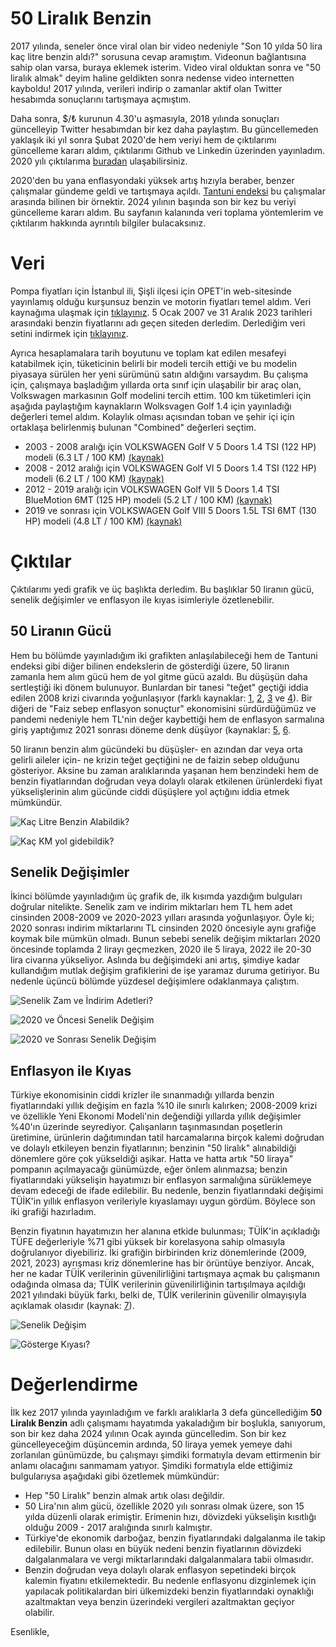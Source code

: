# 50 Liralık Benzin

2017 yılında, seneler önce viral olan bir video nedeniyle "Son 10 yılda 50 lira kaç litre benzin aldı?" sorusuna cevap aramıştım. Videonun bağlantısına sahip olan varsa, buraya eklemek isterim. Video viral olduktan sonra ve "50 liralık almak" deyim haline geldikten sonra nedense video internetten kayboldu! 2017 yılında, verileri indirip o zamanlar aktif olan Twitter hesabımda sonuçlarını tartışmaya açmıştım.

Daha sonra, $/₺ kurunun 4.30'u aşmasıyla, 2018 yılında sonuçları güncelleyip Twitter hesabımdan bir kez daha paylaştım. Bu güncellemeden yaklaşık iki yıl sonra Şubat 2020'de hem veriyi hem de çıktılarımı güncelleme kararı aldım, çıktılarımı Github ve Linkedin üzerinden yayınladım. 2020 yılı çıktılarıma [buradan](https://github.com/kazimanil/50liralikbenzin/2020) ulaşabilirsiniz.

2020'den bu yana enflasyondaki yüksek artış hızıyla beraber, benzer çalışmalar gündeme geldi ve tartışmaya açıldı. [Tantuni endeksi](https://twitter.com/oguzergin/status/1504793264637030403) bu çalışmalar arasında bilinen bir örnektir. 2024 yılının başında son bir kez bu veriyi güncelleme kararı aldım. Bu sayfanın kalanında veri toplama yöntemlerim ve çıktılarım hakkında ayrıntılı bilgiler bulacaksınız. 

# Veri

Pompa fiyatları için İstanbul ili, Şişli ilçesi için OPET'in web-sitesinde yayınlamış olduğu kurşunsuz benzin ve motorin fiyatları temel aldım. Veri kaynağıma ulaşmak için [tıklayınız](https://www.opet.com.tr/gecmis-tarihli-akaryakit-fiyatlari#istanbul). 5 Ocak 2007 ve 31 Aralık 2023 tarihleri arasındaki benzin fiyatlarını adı geçen siteden derledim. Derlediğim veri setini indirmek için [tıklayınız](https://github.com/kazimanil/50liralikbenzin/blob/master/HamVeri.csv).

Ayrıca hesaplamalara tarih boyutunu ve toplam kat edilen mesafeyi katabilmek için, tüketicinin belirli bir modeli tercih ettiği ve bu modelin piyasaya sürülen her yeni sürümünü satın aldığını varsaydım. Bu çalışma için, çalışmaya başladığım yıllarda orta sınıf için ulaşabilir bir araç olan, Volkswagen markasının Golf modelini tercih ettim. 100 km tüketimleri için aşağıda paylaştığım kaynakların Wolksvagen Golf 1.4 için yayınladığı değerleri temel aldım. Kolaylık olması açısından toban ve şehir içi için ortaklaşa belirlenmiş bulunan "Combined" değerleri seçtim. 

* 2003 - 2008 aralığı için VOLKSWAGEN Golf V 5 Doors 1.4 TSI (122 HP) modeli (6.3 LT / 100 KM) [(kaynak)](https://www.autoevolution.com/volkswagen/golf-5-doors/)
* 2008 - 2012 aralığı için VOLKSWAGEN Golf VI 5 Doors 1.4 TSI (122 HP) modeli (6.2 LT / 100 KM) [(kaynak)](https://www.autoevolution.com/volkswagen/golf-5-doors/)
* 2012 - 2019 aralığı için VOLKSWAGEN Golf VII 5 Doors 1.4 TSI BlueMotion 6MT (125 HP) modeli (5.2 LT / 100 KM) [(kaynak)](https://www.autoevolution.com/volkswagen/golf-5-doors/)
* 2019 ve sonrası için VOLKSWAGEN Golf VIII 5 Doors 1.5L TSI 6MT (130 HP) modeli (4.8 LT / 100 KM) [(kaynak)](https://volkswagen.drive.place/golf/viii/group_hatchback_5d/617000)

# Çıktılar

Çıktılarımı yedi grafik ve üç başlıkta derledim. Bu başlıklar 50 liranın gücü, senelik değişimler ve enflasyon ile kıyas isimleriyle özetlenebilir.

## 50 Liranın Gücü

Hem bu bölümde yayınladığım iki grafikten anlaşılabileceği hem de Tantuni endeksi gibi diğer bilinen endekslerin de gösterdiği üzere, 50 liranın zamanla hem alım gücü hem de yol gitme gücü azaldı. Bu düşüşün daha sertleştiği iki dönem bulunuyor. Bunlardan bir tanesi "teğet" geçtiği iddia edilen 2008 krizi civarında yoğunlaşıyor (farklı kaynaklar: [1](https://www.ntv.com.tr/ekonomi/erdogan-kriz-teget-gecer-2010da-toparlaniriz,YQWaSn8yoUOEuvgX9xjCUQ), [2](https://www.dunya.com/gundem/kuresel-kriz-turkiye-ekonomisini-teget-mi-gecti-haberi-94771), [3](https://iktisatvetoplum.com/kuresel-kriz-turkiye-ekonomisini-teget-mi-gecti-hakan-yetkiner/) ve [4](https://stratejikortak.com/2020/01/2009-ekonomikkrizi-turkiye-teget.html)). Bir diğeri de "Faiz sebep enflasyon sonuçtur" ekonomisini sürdürdüğümüz ve pandemi nedeniyle hem TL'nin değer kaybettiği hem de enflasyon sarmalına giriş yaptığımız 2021 sonrası döneme denk düşüyor (kaynaklar: [5](https://www.mahfiegilmez.com/2021/11/faiz-sebep-enflasyon-sonuctur.html), [6](https://www.indyturk.com/node/122191/t%C3%BCrkiyeden-sesler/faiz-sebep-enflasyon-neticedir).

50 liranın benzin alım gücündeki bu düşüşler- en azından dar veya orta gelirli aileler için- ne krizin teğet geçtiğini ne de faizin sebep olduğunu gösteriyor. Aksine bu zaman aralıklarında yaşanan hem benzindeki hem de benzin fiyatlarından doğrudan veya dolaylı olarak etkilenen ürünlerdeki fiyat yükselişlerinin alım gücünde ciddi düşüşlere yol açtığını iddia etmek mümkündür.

![Kaç Litre Benzin Alabildik?](https://github.com/kazimanil/50liralikbenzin/blob/master/Grafik_1.jpeg)

![Kaç KM yol gidebildik?](https://github.com/kazimanil/50liralikbenzin/blob/master/Grafik_2.jpeg)

## Senelik Değişimler

İkinci bölümde yayınladığım üç grafik de, ilk kısımda yazdığım bulguları doğrular nitelikte. Senelik zam ve indirim miktarları hem TL hem adet cinsinden 2008-2009 ve 2020-2023 yılları arasında yoğunlaşıyor. Öyle ki; 2020 sonrası indirim miktarlarını TL cinsinden 2020 öncesiyle aynı grafiğe koymak bile mümkün olmadı. Bunun sebebi senelik değişim miktarları 2020 öncesinde toplamda 2 lirayı geçmezken, 2020 ile 5 liraya, 2022 ile 20-30 lira civarına yükseliyor. Aslında bu değişimdeki ani artış, şimdiye kadar kullandığım mutlak değişim grafiklerini de işe yaramaz duruma getiriyor. Bu nedenle üçüncü bölümde yüzdesel değişimlere odaklanmaya çalıştım.  

![Senelik Zam ve İndirim Adetleri?](https://github.com/kazimanil/50liralikbenzin/blob/master/Grafik_3.jpeg)

![2020 ve Öncesi Senelik Değişim](https://github.com/kazimanil/50liralikbenzin/blob/master/Grafik_4.jpeg)

![2020 ve Sonrası Senelik Değişim](https://github.com/kazimanil/50liralikbenzin/blob/master/Grafik_4b.jpeg)

## Enflasyon ile Kıyas

Türkiye ekonomisinin ciddi krizler ile sınanmadığı yıllarda benzin fiyatlarındaki yıllık değişim en fazla %10 ile sınırlı kalırken; 2008-2009 krizi ve özellikle Yeni Ekonomi Modeli'nin değendiği yıllarda yıllık değişimler %40'ın üzerinde seyrediyor. Çalışanların taşınmasından poşetlerin üretimine, ürünlerin dağıtımından tatil harcamalarına birçok kalemi doğrudan ve dolaylı etkileyen benzin fiyatlarının; benzinin "50 liralık" alınabildiği dönemlere göre çok yükseldiği aşikar. Hatta ve hatta artık "50 liraya" pompanın açılmayacağı günümüzde, eğer önlem alınmazsa; benzin fiyatlarındaki yükselişin hayatımızı bir enflasyon sarmalığına sürüklemeye devam edeceği de ifade edilebilir. Bu nedenle, benzin fiyatlarındaki değişimi TÜİK'in yıllık enflasyon verileriyle kıyaslamayı uygun gördüm. Böylece son iki grafiği hazırladım.

Benzin fiyatının hayatımızın her alanına etkide bulunması; TÜİK'in açıkladığı TÜFE değerleriyle %71 gibi yüksek bir korelasyona sahip olmasıyla doğrulanıyor diyebiliriz. İki grafiğin birbirinden kriz dönemlerinde (2009, 2021, 2023) ayrışması kriz dönemlerine has bir örüntüye benziyor. Ancak, her ne kadar TÜİK verilerinin güvenilirliğini tartışmaya açmak bu çalışmanın odağında olmasa da; TÜİK verilerinin güvenilirliğinin tartışılmaya açıldığı 2021 yılındaki büyük farkı, belki de, TÜİK verilerinin güvenilir olmayışıyla açıklamak olasıdır (kaynak: [7](https://www.ntv.com.tr/ntvpara/tuikten-tartismali-veri-iddialarina-aciklama,pDtlwP0AhE6kCn9FlmbHrg)).

![Senelik Değişim](https://github.com/kazimanil/50liralikbenzin/blob/master/Grafik_5.jpeg)

![Gösterge Kıyası?](https://github.com/kazimanil/50liralikbenzin/blob/master/Grafik_6.jpeg)

# Değerlendirme

İlk kez 2017 yılında yayınladığım ve farklı aralıklarla 3 defa güncellediğim **50 Liralık Benzin** adlı çalışmamı hayatımda yakaladığım bir boşlukla, sanıyorum, son bir kez daha 2024 yılının Ocak ayında güncelledim. Son bir kez güncelleyeceğim düşüncemin ardında, 50 liraya yemek yemeye dahi zorlanılan günümüzde, bu çalışmayı şimdiki formatıyla devam ettirmenin bir anlamı olacağını sanmamam yatıyor. Şimdiki formatıyla elde ettiğimiz bulgularıysa aşağıdaki gibi özetlemek mümkündür:

- Hep "50 Liralık" benzin almak artık olası değildir.
- 50 Lira'nın alım gücü, özellikle 2020 yılı sonrası olmak üzere, son 15 yılda düzenli olarak erimiştir. Erimenin hızı, dövizdeki yükselişin kısıtlığı olduğu 2009 - 2017 aralığında sınırlı kalmıştır.
- Türkiye'de ekonomik darboğaz, benzin fiyatlarındaki dalgalanma ile takip edilebilir. Bunun olası en büyük nedeni benzin fiyatlarının dövizdeki dalgalanmalara ve vergi miktarlarındaki dalgalanmalara tabii olmasıdır.
- Benzin doğrudan veya dolaylı olarak enflasyon sepetindeki birçok kalemin fiyatını etkilemektedir. Bu nedenle enflasyonu dizginlemek için yapılacak politikalardan biri ülkemizdeki benzin fiyatlarındaki oynaklığı azaltmaktan veya benzin üzerindeki vergileri azaltmaktan geçiyor olabilir. 

Esenlikle,